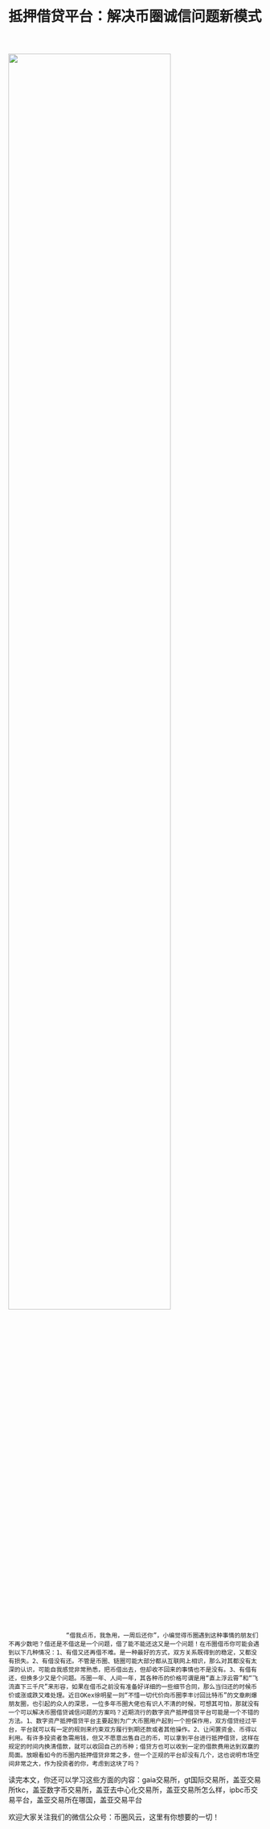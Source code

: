 ﻿---
layout: post
title: "抵押借贷平台：解决币圈诚信问题新模式"
description: "抵押借贷平台：解决币圈诚信问题新模式gaia交易所，gt国际交易所，盖亚交易所tkc，盖亚数字币交易所，盖亚去中心化交易所，盖亚交易所怎么样，ipbc币交易平台，盖亚交易所在哪国，盖亚交易平台"
tags: [盖亚交易所,区块链,tkc,买币网]
categories: [币圈风云,TKC]
---
<img src="http://utouu-web-test.oss-cn-hangzhou.aliyuncs.com/biiduuuser/1513914840372.jpg" width="80%"/>



					“借我点币，我急用，一周后还你”，小编觉得币圈遇到这种事情的朋友们不再少数吧？借还是不借这是一个问题，借了能不能还这又是一个问题！在币圈借币你可能会遇到以下几种情况：1、有借又还再借不难。是一种最好的方式，双方关系既得到的稳定，又都没有损失。2、有借没有还。不管是币圈、链圈可能大部分都从互联网上相识，那么对其都没有太深的认识，可能自我感觉非常熟悉，把币借出去，但却收不回来的事情也不是没有。3、有借有还，但换多少又是个问题。币圈一年、人间一年，其各种币的价格可谓是用“直上浮云霄”和“飞流直下三千尺”来形容，如果在借币之前没有准备好详细的一些细节合同，那么当归还的时候币价或涨或跌又难处理。近日OKex徐明星一则“不惜一切代价向币圈李丰讨回比特币”的文章刷爆朋友圈，也引起的众人的深思，一位多年币圈大佬也有识人不清的时候，可想其可怕，那就没有一个可以解决币圈借贷诚信问题的方案吗？近期流行的数字资产抵押借贷平台可能是一个不错的方法。1、数字资产抵押借贷平台主要起到为广大币圈用户起到一个担保作用，双方借贷经过平台，平台就可以有一定的规则来约束双方履行到期还款或者其他操作。2、让闲置资金、币得以利用。有许多投资者急需用钱，但又不愿意出售自己的币，可以拿到平台进行抵押借贷，这样在规定的时间内换清借款，就可以收回自己的币种；借贷方也可以收到一定的借款费用达到双赢的局面。放眼看如今的币圈内抵押借贷非常之多，但一个正规的平台却没有几个，这也说明市场空间非常之大，作为投资者的你，考虑到这块了吗？
				

读完本文，你还可以学习这些方面的内容：gaia交易所，gt国际交易所，盖亚交易所tkc，盖亚数字币交易所，盖亚去中心化交易所，盖亚交易所怎么样，ipbc币交易平台，盖亚交易所在哪国，盖亚交易平台


欢迎大家关注我们的微信公众号：币圈风云，这里有你想要的一切！